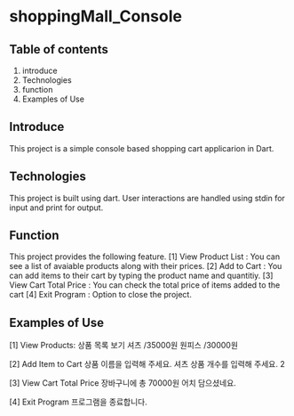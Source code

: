 # shoppingMall_Console

## Table of contents
1. introduce
2. Technologies
3. function
4. Examples of Use

## Introduce 
This project is a simple console based shopping cart applicarion in Dart.

## Technologies
This project is built using dart.
User interactions are handled using stdin for input and print for output.

## Function
This project provides the following feature.
[1] View Product List : You can see a list of avaiable products along with their prices.
[2] Add to Cart : You can add items to their cart by typing the product name and quantitiy.
[3] View Cart Total Price : You can check the total price of items added to the cart
[4] Exit Program : Option to close the project.

## Examples of Use
[1] View Products:
   상품 목록 보기
셔츠 /35000원
원피스 /30000원

[2] Add Item to Cart
  상품 이름을 입력해 주세요.
  셔츠
  상품 개수를 입력해 주세요.
  2
  
[3] View Cart Total Price
  장바구니에 총 70000원 어치 담으셨네요.
  
[4] Exit Program 
  프로그램을 종료합니다.
